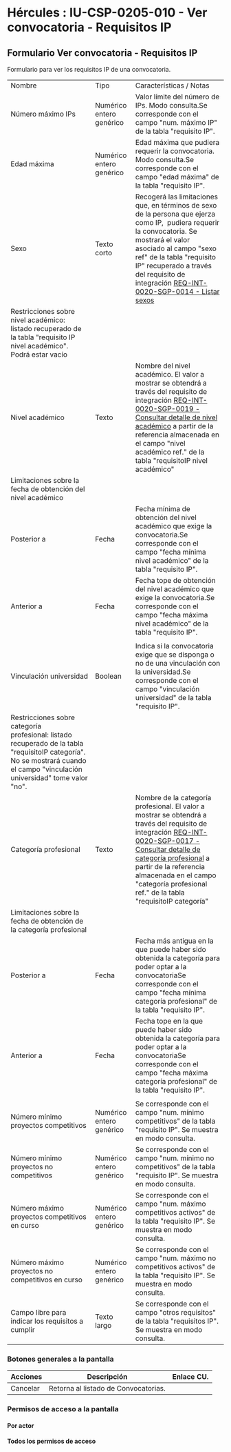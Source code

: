 # Hércules : IU\-CSP\-0205\-010 \- Ver convocatoria \- Requisitos IP



## Formulario Ver convocatoria \- Requisitos IP

Formulario para ver los requisitos IP de una convocatoria.



|  | | |
| --- | --- | --- |
| Nombre | Tipo | Características / Notas |
| Número máximo IPs | Numérico entero genérico | Valor límite del número de IPs. Modo consulta.Se corresponde con el campo "num. máximo IP" de la tabla "requisito IP". |
| Edad máxima | Numérico entero genérico | Edad máxima que pudiera requerir la convocatoria. Modo consulta.Se corresponde con el campo "edad máxima" de la tabla "requisito IP". |
| Sexo | Texto corto | Recogerá las limitaciones que, en términos de sexo de la persona que ejerza como IP,  pudiera requerir la convocatoria. Se mostrará el valor asociado al campo "sexo ref" de la tabla "requisito IP" recuperado a través del requisito de integración [REQ\-INT\-0020\-SGP\-0014 \- Listar sexos](/hercules/sgi-sistema-de-gestion-de-investigacion/requisitos-y-analisis-funcional/analisis-funcional-sgi-hercules/gen-aspectos-generales/int-requisitos-de-integracion/req-int-0020-sgp-integracion-con-sistema-de-gestion-de-personas/req-int-0020-sgp-0014-listar-sexos.md "/hercules/sgi-sistema-de-gestion-de-investigacion/requisitos-y-analisis-funcional/analisis-funcional-sgi-hercules/gen-aspectos-generales/int-requisitos-de-integracion/req-int-0020-sgp-integracion-con-sistema-de-gestion-de-personas/req-int-0020-sgp-0014-listar-sexos.md") |
| Restricciones sobre nivel académico: listado recuperado de la tabla "requisito IP nivel académico". Podrá estar vacío | | |
| Nivel académico | Texto | Nombre del nivel académico. El valor a mostrar se obtendrá a través del requisito de integración [REQ\-INT\-0020\-SGP\-0019 \- Consultar detalle de nivel académico](/hercules/sgi-sistema-de-gestion-de-investigacion/requisitos-y-analisis-funcional/analisis-funcional-sgi-hercules/gen-aspectos-generales/int-requisitos-de-integracion/req-int-0020-sgp-integracion-con-sistema-de-gestion-de-personas/req-int-0020-sgp-0019-consultar-detalle-de-nivel-academico.md "/hercules/sgi-sistema-de-gestion-de-investigacion/requisitos-y-analisis-funcional/analisis-funcional-sgi-hercules/gen-aspectos-generales/int-requisitos-de-integracion/req-int-0020-sgp-integracion-con-sistema-de-gestion-de-personas/req-int-0020-sgp-0019-consultar-detalle-de-nivel-academico.md") a partir de la referencia almacenada en el campo "nivel académico ref." de la tabla "requisitoIP nivel académico" |
| Limitaciones sobre la fecha de obtención del nivel académico | | |
| Posterior a | Fecha | Fecha mínima de obtención del nivel académico que exige la convocatoria.Se corresponde con el campo "fecha mínima nivel académico" de la tabla "requisito IP". |
| Anterior a | Fecha | Fecha tope de obtención del nivel académico que exige la convocatoria.Se corresponde con el campo "fecha máxima nivel académico" de la tabla "requisito IP". |
|  | | |
| Vinculación universidad | Boolean | Indica si la convocatoria exige que se disponga o no de una vinculación con la universidad.Se corresponde con el campo "vinculación universidad" de la tabla "requisito IP". |
| Restricciones sobre categoría profesional: listado recuperado de la tabla "requisitoIP categoría". No se mostrará cuando el campo "vinculación universidad" tome valor "no". | | |
| Categoría profesional | Texto | Nombre de la categoría profesional. El valor a mostrar se obtendrá a través del requisito de integración [REQ\-INT\-0020\-SGP\-0017 \- Consultar detalle de categoría profesional](/hercules/sgi-sistema-de-gestion-de-investigacion/requisitos-y-analisis-funcional/analisis-funcional-sgi-hercules/gen-aspectos-generales/int-requisitos-de-integracion/req-int-0020-sgp-integracion-con-sistema-de-gestion-de-personas/req-int-0020-sgp-0017-consultar-detalle-de-categoria-profesional.md "/hercules/sgi-sistema-de-gestion-de-investigacion/requisitos-y-analisis-funcional/analisis-funcional-sgi-hercules/gen-aspectos-generales/int-requisitos-de-integracion/req-int-0020-sgp-integracion-con-sistema-de-gestion-de-personas/req-int-0020-sgp-0017-consultar-detalle-de-categoria-profesional.md") a partir de la referencia almacenada en el campo "categoría profesional ref." de la tabla "requisitoIP categoría" |
| Limitaciones sobre la fecha de obtención de la categoría profesional | | |
| Posterior a | Fecha | Fecha más antigua en la que puede haber sido obtenida la categoría para poder optar a la convocatoriaSe corresponde con el campo "fecha mínima categoría profesional" de la tabla "requisito IP". |
| Anterior a | Fecha | Fecha tope en la que puede haber sido obtenida la categoría para poder optar a la convocatoriaSe corresponde con el campo "fecha máxima categoría profesional" de la tabla "requisito IP". |
|  | | |
| Número mínimo proyectos competitivos | Numérico entero genérico | Se corresponde con el campo "num. mínimo competitivos" de la tabla "requisito IP". Se muestra en modo consulta. |
| Número mínimo proyectos no competitivos | Numérico entero genérico | Se corresponde con el campo "num. mínimo no competitivos" de la tabla "requisito IP". Se muestra en modo consulta. |
| Número máximo proyectos competitivos en curso | Numérico entero genérico | Se corresponde con el campo "num. máximo competitivos activos" de la tabla "requisito IP". Se muestra en modo consulta. |
| Número máximo proyectos no competitivos en curso | Numérico entero genérico | Se corresponde con el campo "num. máximo no competitivos activos" de la tabla "requisito IP". Se muestra en modo consulta. |
| Campo libre para indicar los requisitos a cumplir | Texto largo | Se corresponde con el campo "otros requisitos" de la tabla "requisitos IP". Se muestra en modo consulta. |

### Botones generales a la pantalla



| Acciones | Descripción | Enlace CU. |
| --- | --- | --- |
| Cancelar | Retorna al listado de Convocatorias. |  |

### Permisos de acceso a la pantalla

#### Por actor

#### Todos los permisos de acceso




